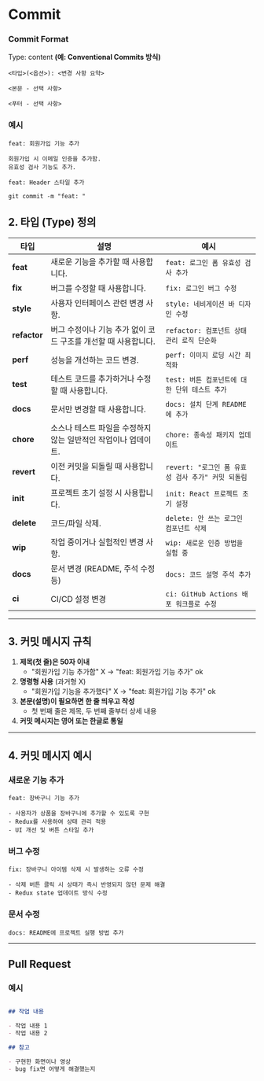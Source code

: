 # Commit
### Commit Format
Type: content
**(예: Conventional Commits 방식)**
```
<타입>(<옵션>): <변경 사항 요약>

<본문 - 선택 사항>

<푸터 - 선택 사항>

```

### 예시

```
feat: 회원가입 기능 추가

회원가입 시 이메일 인증을 추가함.
유효성 검사 기능도 추가.

feat: Header 스타일 추가

git commit -m "feat: "

```
## 2. 타입 (Type) 정의


| 타입 | 설명 | 예시 |
| --- | --- | --- |
| **feat** | 새로운 기능을 추가할 때 사용합니다. | `feat: 로그인 폼 유효성 검사 추가` |
| **fix** | 버그를 수정할 때 사용합니다. | `fix: 로그인 버그 수정` |
| **style** | 사용자 인터페이스 관련 변경 사항. | `style: 네비게이션 바 디자인 수정` |
| **refactor** | 버그 수정이나 기능 추가 없이 코드 구조를 개선할 때 사용합니다. | `refactor: 컴포넌트 상태 관리 로직 단순화` |
| **perf** | 성능을 개선하는 코드 변경. | `perf: 이미지 로딩 시간 최적화` |
| **test** | 테스트 코드를 추가하거나 수정할 때 사용합니다. | `test: 버튼 컴포넌트에 대한 단위 테스트 추가` |
| **docs** | 문서만 변경할 때 사용합니다. | `docs: 설치 단계 README에 추가` |
| **chore** | 소스나 테스트 파일을 수정하지 않는 일반적인 작업이나 업데이트. | `chore: 종속성 패키지 업데이트` |
| **revert** | 이전 커밋을 되돌릴 때 사용합니다. | `revert: "로그인 폼 유효성 검사 추가" 커밋 되돌림` |
| **init** | 프로젝트 초기 설정 시 사용합니다. | `init: React 프로젝트 초기 설정` |
| **delete** | 코드/파일 삭제. | `delete: 안 쓰는 로그인 컴포넌트 삭제` |
| **wip** | 작업 중이거나 실험적인 변경 사항. | `wip: 새로운 인증 방법을 실험 중` |
| **docs** | 문서 변경 (README, 주석 수정 등) | `docs: 코드 설명 주석 추가` |
| **ci** | CI/CD 설정 변경 | `ci: GitHub Actions 배포 워크플로 수정` |

---

## 3. 커밋 메시지 규칙

1. **제목(첫 줄)은 50자 이내**
    - "회원가입 기능 추가함" X → "feat: 회원가입 기능 추가" ok
2. **명령형 사용** (과거형 X)
    - "회원가입 기능을 추가했다" X → "feat: 회원가입 기능 추가" ok
3. **본문(설명)이 필요하면 한 줄 띄우고 작성**
    - 첫 번째 줄은 제목, 두 번째 줄부터 상세 내용
4. **커밋 메시지는 영어 또는 한글로 통일**

---

## 4. 커밋 메시지 예시

### 새로운 기능 추가

```
feat: 장바구니 기능 추가

- 사용자가 상품을 장바구니에 추가할 수 있도록 구현
- Redux를 사용하여 상태 관리 적용
- UI 개선 및 버튼 스타일 추가

```

### 버그 수정

```
fix: 장바구니 아이템 삭제 시 발생하는 오류 수정

- 삭제 버튼 클릭 시 상태가 즉시 반영되지 않던 문제 해결
- Redux state 업데이트 방식 수정

```

### 문서 수정

```
docs: README에 프로젝트 실행 방법 추가

```

---

## **Pull Request**

### 예시

```markdown

## 작업 내용

- 작업 내용 1
- 작업 내용 2

## 참고

- 구현한 화면이나 영상
- bug fix면 어떻게 해결했는지
```
